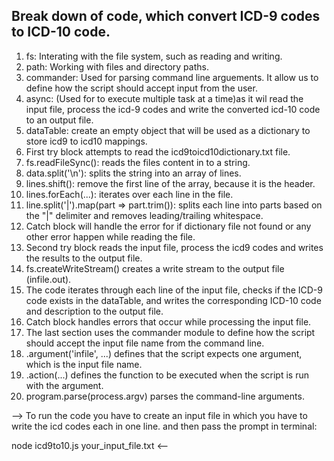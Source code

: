 <h2>Break down of code, which convert ICD-9 codes to ICD-10 code.</h2>
<ol>
  <li>fs: Interating with the file system, such as reading and writing.</li>
  <li>path: Working with files and directory paths.</li>
  <li>commander: Used for parsing command line arguements. It allow us to define how the script should accept input from the user.</li>
  <li>async: (Used for to execute multiple task at a time)as it wil read the input file, process the icd-9 codes and write the converted icd-10 code to an output file.</li>
  <li>dataTable: create an empty object that will be used as a dictionary to store icd9 to icd10 mappings.</li>
  <li>First try block attempts to read the icd9toicd10dictionary.txt file.</li>
  <li>fs.readFileSync(): reads the files content in to a string.</li>
  <li>data.split('\n'): splits the string into an array of lines.</li>
  <li>lines.shift(): remove the first line of the array, because it is the header.</li>
  <li>lines.forEach(...): iterates over each line in the file.</li>
  <li>line.split('|').map(part => part.trim()): splits each line into parts based on the "|" delimiter and removes leading/trailing whitespace.</li>
  <li>Catch block will handle the error for if dictionary file not found or any other error happen while reading the file.</li>
  <li>Second try block reads the input file, process the icd9 codes and writes the results to the output file.</li>
  <li>fs.createWriteStream() creates a write stream to the output file (infile.out).</li>
  <li>The code iterates through each line of the input file, checks if the ICD-9 code exists in the dataTable, and writes the corresponding ICD-10 code and description to the output file.</li>
  <li>Catch block handles errors that occur while processing the input file.</li>
  <li>The last section uses the commander module to define how the script should accept the input file name from the command line.</li>
  <li>.argument('infile', ...) defines that the script expects one argument, which is the input file name.</li>
  <li>.action(...) defines the function to be executed when the script is run with the argument.</li>
  <li>program.parse(process.argv) parses the command-line arguments.</li>
</ol>

--> To run the code you have to create an input file in which you have to write the icd codes each in one line. and then pass the prompt in terminal:

node icd9to10.js your_input_file.txt <--

